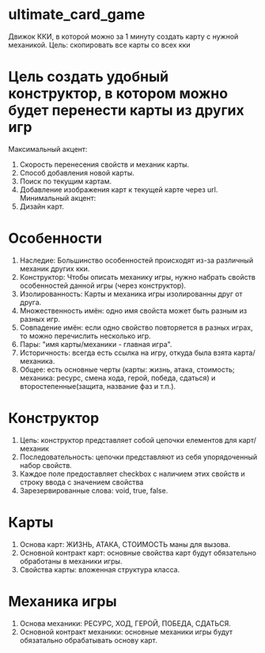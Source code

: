# ultimate_card_game
Движок ККИ, в которой можно за 1 минуту создать карту с нужной механикой. Цель: скопировать все карты со всех кки

# Цель создать удобный конструктор, в котором можно будет перенести карты из других игр
Максимальный акцент:
1. Скорость перенесения свойств и механик карты.
2. Способ добавления новой карты.
3. Поиск по текущим картам.
4. Добавление изображения карт к текущей карте через url.
Минимальный акцент:
1. Дизайн карт.



# Особенности
1. Наследие: Большинство особенностей происходят из-за различный механик других кки.
2. Конструктор: Чтобы описать механику игры, нужно набрать свойств особенностей данной игры (через конструктор).
3. Изолированность: Карты и механика игры изолированны друг от друга.
4. Множественность имён: одно имя свойста может быть разным из разных игр.
5. Совпадение имён: если одно свойство повторяется в разных играх, то можно перечислить несколько игр.
6. Пары: "имя карты/механики - главная игра". 
7. Историчность: всегда есть ссылка на игру, откуда была взята карта/механика.
8. Общее: есть основные черты (карты: жизнь, атака, стоимость; механика: ресурс, смена хода, герой, победа, сдаться) и второстепенные(защита, название фаз и т.п.).


# Конструктор
1. Цепь: конструктор представляет собой цепочки елементов для карт/механик
2. Последовательность: цепочки представляют из себя упорядоченный набор свойств.
4. Каждое поле предоставляет checkbox с наличием этих свойств и строку ввода с значением свойства
3. Зарезервированные слова: void, true, false.

# Карты
1. Основа карт: ЖИЗНЬ, АТАКА, СТОИМОСТЬ маны для вызова.
2. Основной контракт карт: основные свойства карт будут обязательно обработаны в механики игры.
3. Свойства карты: вложенная структура класса.

# Механика игры
1. Основа механики: РЕСУРС, ХОД, ГЕРОЙ, ПОБЕДА, СДАТЬСЯ.
2. Основной контракт механики: основные механики игры будут обязатально обрабатывать основу карт.
